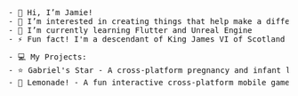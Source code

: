 <pre>
- 👋 Hi, I’m Jamie!
- 👀 I’m interested in creating things that help make a difference, the automotive industry and all things technology!
- 🌱 I’m currently learning Flutter and Unreal Engine
- ⚡ Fun fact! I'm a descendant of King James VI of Scotland and I of England
<pre/>
- 💻 My Projects:
- ⭐ Gabriel's Star - A cross-platform pregnancy and infant loss support application for bereaved parents and families
- 🍋 Lemonade! - A fun interactive cross-platform mobile game designed for children

<!---
J-Mowbray/J-Mowbray is a ✨ special ✨ repository because its `README.md` (this file) appears on your GitHub profile.
You can click the Preview link to take a look at your changes.
--->
